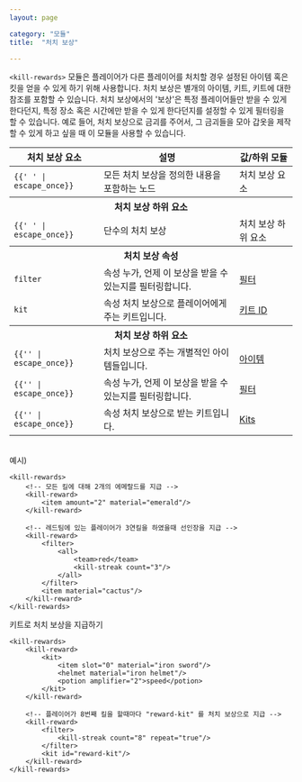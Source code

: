 ```yaml
---
layout: page

category: "모듈"
title:  "처치 보상"

---
```


`<kill-rewards>` 모듈은 플레이어가 다른 플레이어를 처치할 경우 설정된 아이템 혹은 킷을 얻을 수 있게 하기 위해 사용합니다.
처치 보상은 별개의 아이템, 키트, 키트에 대한 참조를 포함할 수 있습니다.
처치 보상에서의 '보상'은 특정 플레이어들만 받을 수 있게 한다던지, 특정 장소 혹은 시간에만 받을 수 있게 한다던지를 설정할 수 있게 필터링을 할 수 있습니다.
예로 들어, 처치 보상으로 금괴를 주어서, 그 금괴들을 모아 갑옷을 제작할 수 있게 하고 싶을 때 이 모듈을 사용할 수 있습니다.
<div class='table-responsive'>
  <table class='table table-striped table-condensed'>
    <thead>
      <tr>
        <th>처치 보상 요소</th>
        <th>설명</th>
        <th>값/하위 모듈</th>
      </tr>
    </thead>
    <tbody>
      <tr>
        <td>
          <span class='highlight'>
            <code>{{'<kill-rewards> </kill-rewards>' | escape_once}}</code>
          </span>
        </td>
        <td>모든 처치 보상을 정의한 내용을 포함하는 노드</td>
        <td>
          <span class='label label-default'>처치 보상 요소</span>
        </td>
      </tr>
      <tr>
        <th colspan='3'>처치 보상 하위 요소</th>
      </tr>
      <tr>
        <td>
          <span class='highlight'>
            <code>{{'<kill-reward> </kill-reward>' | escape_once}}</code>
          </span>
        </td>
        <td>
          단수의 처치 보상
        </td>
        <td>
          <span class='label label-default'>처치 보상 하위 요소</span>
        </td>
      </tr>
      <tr>
        <th colspan='3'>처치 보상 속성</th>
      </tr>
      <tr>
        <td>
          <code>filter</code>
        </td>
        <td>
          <span class='label label-default' data-toggle='tooltip' title='이는 속성 또는 하위요소일 수 있습니다.'>속성</span>
          누가, 언제 이 보상을 받을 수 있는지를 필터링합니다.
        </td>
        <td>
          <a href='/modules/filters'>필터</a>
        </td>
      </tr>
      <tr>
        <td>
          <code>kit</code>
        </td>
        <td>
          <span class='label label-default' data-toggle='tooltip' title='이는 속성 또는 하위요소일 수 있습니다.'>속성</span>
          처치 보상으로 플레이어에게 주는 키트입니다.
        </td>
        <td>
          <a href='/modules/kits'>키트 ID</a>
        </td>
      </tr>
      <tr>
        <th colspan='3'>처치 보상 하위 요소</th>
      </tr>
      <tr>
        <td>
          <span class='highlight'>
            <code>{{'<item>' | escape_once}}</code>
          </span>
        </td>
        <td>
          처치 보상으로 주는 개별적인 아이템들입니다.
        </td>
        <td>
          <a href='/modules/items'>아이템</a>
        </td>
      </tr>
      <tr>
        <td>
          <span class='highlight'>
            <code>{{'<filter>' | escape_once}}</code>
          </span>
        </td>
        <td>
          <span class='label label-default' data-toggle='tooltip' title='이는 하위 요소 또는 속성일 수 있습니다.'>속성</span>
          누가, 언제 이 보상을 받을 수 있는지를 필터링합니다.
        </td>
        <td>
          <a href='/modules/filters'>필터</a>
        </td>
      </tr>
      <tr>
        <td>
          <span class='highlight'>
            <code>{{'<kit>' | escape_once}}</code>
          </span>
        </td>
        <td>
          <span class='label label-default' data-toggle='tooltip' title='이는 하위 요소 또는 속성일 수 있습니다.'>속성</span>
          처치 보상으로 받는 키트입니다.
        </td>
        <td>
          <a href='/modules/kits'>Kits</a>
        </td>
      </tr>
    </tbody>
  </table>
</div>
<br/>
예시)

    <kill-rewards>
        <!-- 모든 킬에 대해 2개의 에메랄드를 지급 -->
        <kill-reward>
            <item amount="2" material="emerald"/>
        </kill-reward>

        <!-- 레드팀에 있는 플레이어가 3연킬을 하였을때 선인장을 지급 -->
        <kill-reward>
            <filter>
                <all>
                    <team>red</team>
                    <kill-streak count="3"/>
                </all>
            </filter>
            <item material="cactus"/>
        </kill-reward>
    </kill-rewards>

키트로 처치 보상을 지급하기

    <kill-rewards>
        <kill-reward>
            <kit>
                <item slot="0" material="iron sword"/>
                <helmet material="iron helmet"/>
                <potion amplifier="2">speed</potion>
            </kit>
        </kill-reward>

        <!-- 플레이어가 8번째 킬을 할때마다 "reward-kit" 를 처치 보상으로 지급 -->
        <kill-reward>
            <filter>
                <kill-streak count="8" repeat="true"/>
            </filter>
            <kit id="reward-kit"/>
        </kill-reward>
    </kill-rewards>

